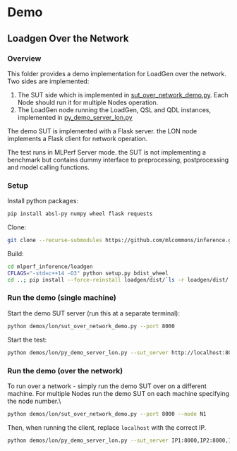 # Demo

## Loadgen Over the Network

### Overview


This folder provides a demo implementation for LoadGen over the network.\
Two sides are implemented:

1. The SUT side which is implemented in [sut_over_network_demo.py](sut_over_network_demo.py). Each Node should run it for multiple Nodes operation.
2. The LoadGen node running the LoadGen, QSL and QDL instances, implemented in [py_demo_server_lon.py](py_demo_server_lon.py)

The demo SUT is implemented with a Flask server. the LON node implements a Flask client for network operation.

The test runs in MLPerf Server mode. the SUT is not implementing a benchmark but contains dummy interface to preprocessing, postprocessing and  model calling functions.

### Setup

Install python packages:

```sh
pip install absl-py numpy wheel flask requests
```

Clone:

```sh
git clone --recurse-submodules https://github.com/mlcommons/inference.git mlperf_inference
```

Build:

```sh
cd mlperf_inference/loadgen
CFLAGS="-std=c++14 -O3" python setup.py bdist_wheel
cd ..; pip install --force-reinstall loadgen/dist/`ls -r loadgen/dist/ | head -n1` ; cd -
```

### Run the demo (single machine)

Start the demo SUT server (run this at a separate terminal):

```sh
python demos/lon/sut_over_network_demo.py --port 8000
```

Start the test:

```sh
python demos/lon/py_demo_server_lon.py --sut_server http://localhost:8000
```

### Run the demo (over the network)

To run over a network - simply run the demo SUT over on a different machine. For multiple Nodes run the demo SUT on each machine specifying the node number.\

```sh
python demos/lon/sut_over_network_demo.py --port 8000 --node N1
```

Then, when running the client, replace `localhost` with the correct IP.


```sh
python demos/lon/py_demo_server_lon.py --sut_server IP1:8000,IP2:8000,IP3:8000
```

